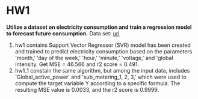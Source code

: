 # **HW1**
**Utilize a dataset on electricity consumption and train a regression model to forecast future consumption.**
Data set: [url](https://archive.ics.uci.edu/dataset/235/individual+household+electric+power+consumption)
1. hw1 contains Support Vector Regressor (SVR) model has been created and trained to predict electricity consumption based on the parameters 'month,' 'day of the week,' 'hour,' 'minute,' 'voltage,' and 'global intensity. Get MSE = 46.566 and r2 score = 0.491.
2. hw1_1 constain the same algorithm, but among the input data, includes 'Global_active_power' and 'sub_metering_1, 2, 3,' which were used to compute the target variable Y according to a specific formula. The resulting MSE value is 0.0033, and the r2 score is 0.9999.